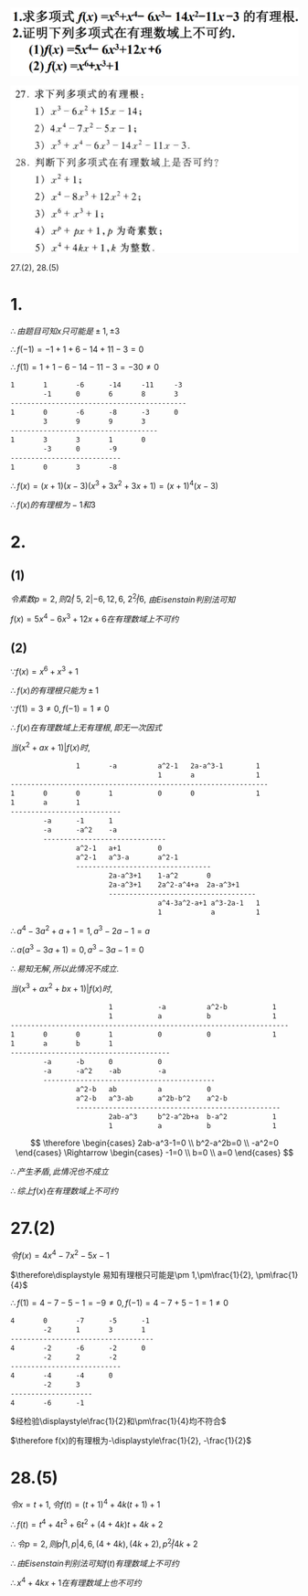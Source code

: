 ![](./images/2020-11-02-09-46-36.png)

![](./images/2020-11-02-09-48-50.png)

27.(2), 28.(5)

# 1.

$\therefore 由题目可知x只可能是\pm 1, \pm 3$

$\therefore f(-1)=-1+1+6-14+11-3=0$

$\therefore f(1)=1+1-6-14-11-3=-30\neq 0$

    1       1       -6      -14     -11     -3
            -1      0       6       8       3
    -------------------------------------------
    1       0       -6      -8      -3      0
            3       9       9       3
    ------------------------------------
    1       3       3       1       0
            -3      0       -9
    ---------------------------
    1       0       3       -8

$\therefore f(x)=(x+1)(x-3)(x^3+3x^2+3x+1)=(x+1)^4(x-3)$

$\therefore f(x)的有理根为-1和3$


# 2.

## (1)

$令素数p=2, 则2\not| \ 5,\ 2|-6,12,6, \ 2^2\not |6,$
$由Eisenstain判别法可知$

$f(x)=5x^4-6x^3+12x+6在有理数域上不可约$

## (2)

$\because f(x)=x^6+x^3+1$

$\therefore f(x)的有理根只能为\pm 1$

$\because f(1)=3\neq 0, f(-1)=1\neq 0$

$\therefore f(x)在有理数域上无有理根, 即无一次因式$

$当(x^2+ax+1)|f(x)时,$

                    1       -a          a^2-1   2a-a^3-1        1
                                        1       a               1       
    ---------------------------------------------------------------
    1       0       0       1           0       0               1
    1       a       1
    ---------------------------
            -a      -1      1
            -a      -a^2    -a
            ------------------------------
                    a^2-1   a+1         0
                    a^2-1   a^3-a       a^2-1
                    ---------------------------------
                            2a-a^3+1    1-a^2       0
                            2a-a^3+1    2a^2-a^4+a  2a-a^3+1
                            ------------------------------------
                                        a^4-3a^2-a+1 a^3-2a-1   1
                                        1            a          1    

$\therefore a^4-3a^2+a+1=1, a^3-2a-1=a$

$\therefore a(a^3-3a+1)=0, a^3-3a-1=0$

$\therefore 易知无解, 所以此情况不成立.$

$当(x^3+ax^2+bx+1)|f(x)时,$

                            1           -a          a^2-b           1
                            1           a           b               1       
    --------------------------------------------------------------------
    1       0       0       1           0           0               1
    1       a       b       1
    ---------------------------------------
            -a      -b      0           0
            -a      -a^2    -ab         -a
            ------------------------------------------
                    a^2-b   ab          a           0
                    a^2-b   a^3-ab      a^2b-b^2    a^2-b
                    --------------------------------------------------
                            2ab-a^3     b^2-a^2b+a  b-a^2           1
                            1           a           b               1

$$
\therefore
\begin{cases}
2ab-a^3-1=0 \\
b^2-a^2b=0 \\
-a^2=0
\end{cases}
\Rightarrow
\begin{cases}
-1=0 \\
b=0 \\
a=0
\end{cases}
$$

$\therefore 产生矛盾, 此情况也不成立$

$\therefore 综上f(x)在有理数域上不可约$


# 27.(2)

$令f(x)=4x^4-7x^2-5x-1$

$\therefore\displaystyle 易知有理根只可能是\pm 1,\pm\frac{1}{2}, \pm\frac{1}{4}$

$\therefore f(1)=4-7-5-1=-9\neq 0, f(-1)=4-7+5-1=1\neq 0$

    4       0       -7      -5      -1
            -2      1       3       1
    -----------------------------------
    4       -2      -6      -2      0
            -2      2       -2
    ---------------------------
    4       -4      -4      0
            -2      3
    --------------------
    4       -6      -1

$经检验\displaystyle\frac{1}{2}和\pm\frac{1}{4}均不符合$

$\therefore f(x)的有理根为-\displaystyle\frac{1}{2}, -\frac{1}{2}$


# 28.(5)

$令x=t+1, 令f(t)=(t+1)^4+4k(t+1)+1$

$\therefore f(t)=t^4+4t^3+6t^2+(4+4k)t+4k+2$

$\therefore 令p=2, 则p\not|1, p|4,6,(4+4k),(4k+2), p^2\not|4k+2$

$\therefore 由Eisenstain判别法可知f(t)有理数域上不可约$

$\therefore x^4+4kx+1在有理数域上也不可约$